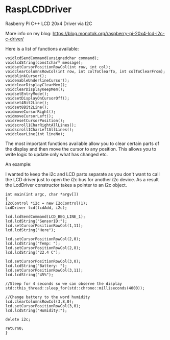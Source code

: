 # RaspLCDDriver
Rasberry  Pi C++ LCD 20x4 Driver via I2C

More info on my blog: https://blog.monotok.org/raspberry-pi-20x4-lcd-i2c-c-driver/

Here is a list of functions available:

```
voidlcdSendCommand(unsignedchar command);
voidlcdString(constchar* message);
voidsetCursorPositionRowCol(int row, int col);
voidclearColumnsRowCol(int row, int colToClearTo, int colToClearFrom);
voidblinkCursor();
voidenableUnderlineCursor();
voidclearDisplayClearMem();
voidclearDisplayKeepMem();
voidsetEntryMode();
voidsetDisplayOnCursorOff();
voidset4Bit2Line();
voidset8Bit2Line();
voidmoveCursorRight();
voidmoveCursorLeft();
voidresetCursorPosition();
voidscroll1CharRightAllLines();
voidscroll1CharLeftAllLines();
voidclearLine(int lineNo);
```
The most important functions available allow you to clear certain parts of the display and then move the cursor to any position. This allows you to write logic to update only what has changed etc.

An example:

I wanted to keep the i2c and LCD parts separate as you don't want to call the LCD driver just to open the i2c bus for another i2c device. As a result the LcdDriver constructor takes a pointer to an i2c object.

```
int main(int argc, char *argv[])
{
I2cControl *i2c = new I2cControl(1);
LcdDriver lcd(lcdAdd, i2c);

lcd.lcdSendCommand(LCD_BEG_LINE_1);
lcd.lcdString("SensorID:");
lcd.setCursorPositionRowCol(1,11);
lcd.lcdString("Here");

lcd.setCursorPositionRowCol(2,0);
lcd.lcdString("Temp: ");
lcd.setCursorPositionRowCol(2,8);
lcd.lcdString("22.4 C");

lcd.setCursorPositionRowCol(3,0);
lcd.lcdString("Battery: ");
lcd.setCursorPositionRowCol(3,11);
lcd.lcdString("45%");

//Sleep for 4 seconds so we can observe the display
std::this_thread::sleep_for(std::chrono::milliseconds(4000));

//Change battery to the word humidity
lcd.clearColumnsRowCol(3,8,0);
lcd.setCursorPositionRowCol(3,0);
lcd.lcdString("Humidity:");

delete i2c;

return0;
}
```
